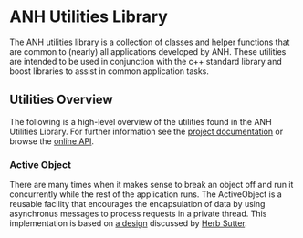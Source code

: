 ANH Utilities Library
=====================

The ANH utilities library is a collection of classes and helper functions that are common to (nearly) all applications developed by ANH. These utilities are intended to be used in conjunction with the c++ standard library and boost libraries to assist in common application tasks.

## Utilities Overview ##

The following is a high-level overview of the utilities found in the ANH Utilities Library. For further information see the [project documentation][1] or browse the [online API][2].

### Active Object ###

There are many times when it makes sense to break an object off and run it concurrently while the rest of the application runs. The ActiveObject is a reusable facility that encourages the encapsulation of data by using asynchronus messages to process requests in a private thread. This implementation is based on [a design][3] discussed by [Herb Sutter][4].


  [1]: http://github.com/anhstudios/utilities/wiki
  [2]: http://projects.anhstudios.com/utilities/api
  [3]: http://www.drdobbs.com/go-parallel/article/showArticle.jhtml?articleID=225700095
  [4]: http://herbsutter.com/
